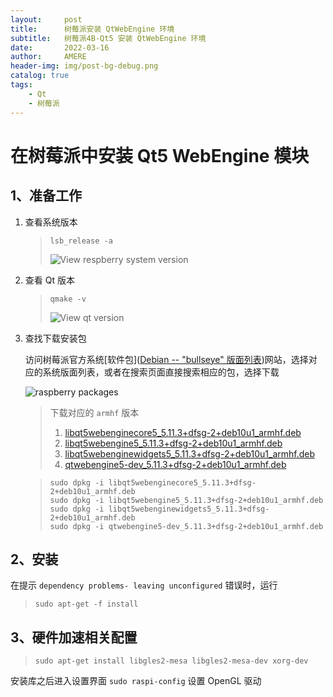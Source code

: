 ```yaml
---
layout:     post
title:      树莓派安装 QtWebEngine 环境
subtitle:   树莓派4B-Qt5 安装 QtWebEngine 环境
date:       2022-03-16
author:     AMERE
header-img: img/post-bg-debug.png
catalog: true
tags:
    - Qt
    - 树莓派
---
```


# 在树莓派中安装 Qt5 WebEngine 模块

## 1、准备工作

1. 查看系统版本

   > ```shell
   > lsb_release -a
   > ```
   >
   > ![View respberry system version](https://tva4.sinaimg.cn/large/006sqMpgly1h0cwvy4s6pj30da03qjsx.jpg)

2. 查看 Qt 版本

   > ```shell
   > qmake -v
   > ```
   >
   > ![View qt version](https://tva2.sinaimg.cn/large/006sqMpgly1h0cxl7uh38j30fn01rjs8.jpg)

3. 查找下载安装包

   访问树莓派官方系统[软件包]([Debian -- "bullseye" 版面列表](https://packages.debian.org/stable/))网站，选择对应的系统版面列表，或者在搜索页面直接搜索相应的包，选择下载

   ![raspberry packages](https://tva2.sinaimg.cn/large/006sqMpgly1h0cxtc05bsj31ha0pntpm.jpg)

   > 下载对应的 `armhf` 版本
   >
   > 1. [libqt5webenginecore5_5.11.3+dfsg-2+deb10u1_armhf.deb](https://packages.debian.org/buster/libqt5webenginecore5)
   > 2. [libqt5webengine5_5.11.3+dfsg-2+deb10u1_armhf.deb](https://packages.debian.org/buster/libqt5webengine5)
   > 3. [libqt5webenginewidgets5_5.11.3+dfsg-2+deb10u1_armhf.deb](https://packages.debian.org/buster/libqt5webenginewidgets5)
   > 4. [qtwebengine5-dev_5.11.3+dfsg-2+deb10u1_armhf.deb](https://packages.debian.org/buster/qtwebengine5-dev)

   > ```shell
   > sudo dpkg -i libqt5webenginecore5_5.11.3+dfsg-2+deb10u1_armhf.deb
   > sudo dpkg -i libqt5webengine5_5.11.3+dfsg-2+deb10u1_armhf.deb
   > sudo dpkg -i libqt5webenginewidgets5_5.11.3+dfsg-2+deb10u1_armhf.deb
   > sudo dpkg -i qtwebengine5-dev_5.11.3+dfsg-2+deb10u1_armhf.deb
   > ```

## 2、安装

在提示 `dependency problems- leaving unconfigured` 错误时，运行

> ```shell
> sudo apt-get -f install
> ```

## 3、硬件加速相关配置

> ```shell
> sudo apt-get install libgles2-mesa libgles2-mesa-dev xorg-dev
> ```

安装库之后进入设置界面 `sudo raspi-config` 设置 OpenGL 驱动

